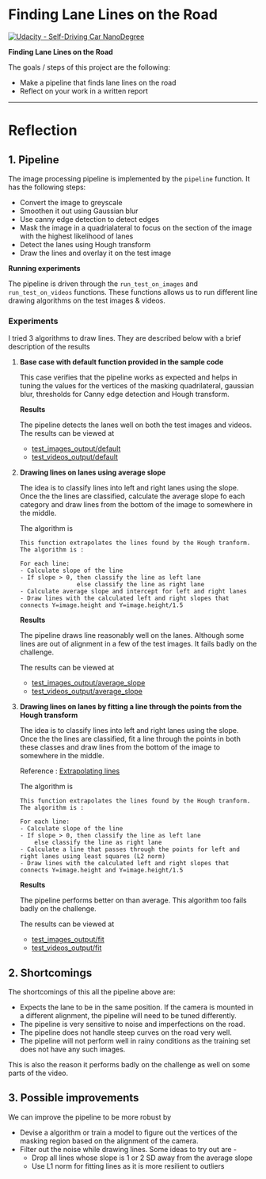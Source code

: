 # **Finding Lane Lines on the Road** 
[![Udacity - Self-Driving Car NanoDegree](https://s3.amazonaws.com/udacity-sdc/github/shield-carnd.svg)](http://www.udacity.com/drive)


**Finding Lane Lines on the Road**

The goals / steps of this project are the following:

* Make a pipeline that finds lane lines on the road
* Reflect on your work in a written report

---

# Reflection

## 1. Pipeline

The image processing pipeline is implemented by the `pipeline` function. It has the following steps:

  - Convert the image to greyscale
  - Smoothen it out using Gaussian blur 
  - Use canny edge detection to detect edges
  - Mask the image in a quadrialateral to focus on the section of the image with the highest likelihood of lanes  
  - Detect the lanes using Hough transform
  - Draw the lines and overlay it on the test image 

**Running experiments**

The pipeline is driven through the `run_test_on_images` and `run_test_on_videos` functions. These functions allows us to run different line drawing algorithms on the test images & videos.

### Experiments   
 
I tried 3 algorithms to draw lines. They are described below with a brief description of the results

    
1. **Base case with default function provided in the sample code**
    
    This case verifies that the pipeline works as expected and helps in tuning the values for the vertices of the masking quadrilateral, gaussian blur, thresholds for Canny edge detection and Hough transform.

    **Results**

    The pipeline detects the lanes well on both the test images and videos. The results can be viewed at 
    * [test_images_output/default](test_images_output/default)
    * [test_videos_output/default](test_videos_output/default)


1. **Drawing lines on lanes using average slope**
    
    The idea is to classify lines into left and right lanes using the slope. Once the the lines are classified, calculate the average slope fo each category and draw lines from the bottom of the image to somewhere in the middle.
    
    The algorithm is 
    
    ```
    This function extrapolates the lines found by the Hough tranform. The algorithm is :

	For each line:
    - Calculate slope of the line
    - If slope > 0, then classify the line as left lane
                    else classify the line as right lane
    - Calculate average slope and intercept for left and right lanes
    - Draw lines with the calculated left and right slopes that connects Y=image.height and Y=image.height/1.5
    ```

    **Results**

    The pipeline draws line reasonably well on the lanes. Although some lines are out of alignment in a few of the test images. It fails badly on the challenge. 
    
    The results can be viewed at 
    * [test_images_output/average_slope](test_images_output/average_slope)
    * [test_videos_output/average_slope](test_videos_output/average_slope)

1. **Drawing lines on lanes by fitting a line through the points from the Hough transform**
    
    The idea is to classify lines into left and right lanes using the slope. Once the the lines are classified, fit a line through the points in both these classes and draw lines from the bottom of the image to somewhere in the middle. 
    
    Reference : [Extrapolating lines](http://ottonello.gitlab.io/selfdriving/nanodegree/python/line%20detection/2016/12/18/extrapolating_lines.html
)
    
    The algorithm is 
    
    ```
    This function extrapolates the lines found by the Hough tranform. The algorithm is :

	For each line:
    - Calculate slope of the line
    - If slope > 0, then classify the line as left lane
        else classify the line as right lane
    - Calculate a line that passes through the points for left and right lanes using least squares (L2 norm)
    - Draw lines with the calculated left and right slopes that connects Y=image.height and Y=image.height/1.5

    ```

    **Results**

    The pipeline performs better on than average. This algorithm too fails badly on the challenge. 
    
    The results can be viewed at 
    * [test_images_output/fit](test_images_output/fit)
    * [test_videos_output/fit](test_videos_output/fit)



## 2. Shortcomings
The shortcomings of this all the pipeline above are:

- Expects the lane to be in the same position. If the camera is mounted in a different alignment, the pipeline will need to be tuned differently.
- The pipeline is very sensitive to noise and imperfections on the road.
- The pipeline does not handle steep curves on the road very well.
- The pipeline will not perform well in rainy conditions as the training set does not have any such images.

This is also the reason it performs badly on the challenge as well on some parts of the video.


## 3. Possible improvements

We can improve the pipeline to be more robust by 

* Devise a algorithm or train a model to figure out the vertices of the masking region based on the alignment of the camera.
* Filter out the noise while drawing lines. Some ideas to try out are - 
	- Drop all lines whose slope is 1 or 2 SD away from the average slope
	- Use L1 norm for fitting lines as it is more resilient to outliers




